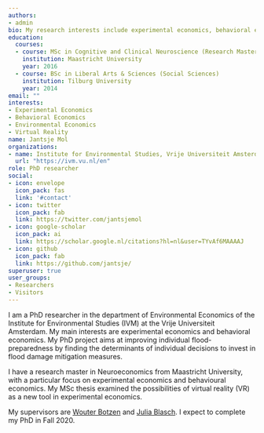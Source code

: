 ```yaml
---
authors:
- admin
bio: My research interests include experimental economics, behavioral economics and virtual reality.
education:
  courses:
  - course: MSc in Cognitive and Clinical Neuroscience (Research Master, Neuroeconomics)
    institution: Maastricht University
    year: 2016
  - course: BSc in Liberal Arts & Sciences (Social Sciences)
    institution: Tilburg University
    year: 2014
email: ""
interests:
- Experimental Economics
- Behavioral Economics
- Environmental Economics
- Virtual Reality
name: Jantsje Mol
organizations:
- name: Institute for Environmental Studies, Vrije Universiteit Amsterdam
  url: "https://ivm.vu.nl/en"
role: PhD researcher
social:
- icon: envelope
  icon_pack: fas
  link: '#contact'
- icon: twitter
  icon_pack: fab
  link: https://twitter.com/jantsjemol
- icon: google-scholar
  icon_pack: ai
  link: https://scholar.google.nl/citations?hl=nl&user=TYvAf6MAAAAJ
- icon: github
  icon_pack: fab
  link: https://github.com/jantsje/
superuser: true
user_groups:
- Researchers
- Visitors
---
```


I am a PhD researcher in the department of Environmental Economics of the Institute for Environmental Studies (IVM) at the Vrije Universiteit Amsterdam. My main interests are experimental economics and behavioral economics. My PhD project aims at improving individual flood-preparedness by finding the determinants of individual decisions to invest in flood damage mitigation measures. 

I have a research master in Neuroeconomics from Maastricht University, with a particular focus on experimental economics and behavioural economics. My MSc thesis examined the possibilities of virtual reality (VR) as a new tool in experimental economics.

My supervisors are [Wouter Botzen](https://research.vu.nl/en/persons/wjw-botzen) and [Julia Blasch](https://research.vu.nl/en/persons/julia-blasch). I expect to complete my PhD in Fall 2020. 
